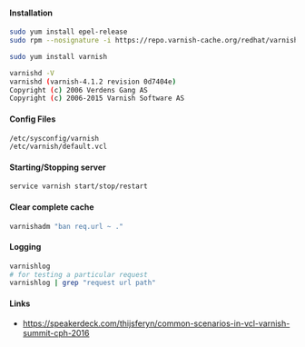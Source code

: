 #### Installation
```sh
sudo yum install epel-release
sudo rpm --nosignature -i https://repo.varnish-cache.org/redhat/varnish-4.1.el6.rpm

sudo yum install varnish

varnishd -V
varnishd (varnish-4.1.2 revision 0d7404e)
Copyright (c) 2006 Verdens Gang AS
Copyright (c) 2006-2015 Varnish Software AS
```

#### Config Files
```sh
/etc/sysconfig/varnish
/etc/varnish/default.vcl
```

#### Starting/Stopping server
```sh
service varnish start/stop/restart
```

#### Clear complete cache
```sh
varnishadm "ban req.url ~ ."
```

#### Logging
```sh
varnishlog
# for testing a particular request
varnishlog | grep "request url path"
```

#### Links
* https://speakerdeck.com/thijsferyn/common-scenarios-in-vcl-varnish-summit-cph-2016
